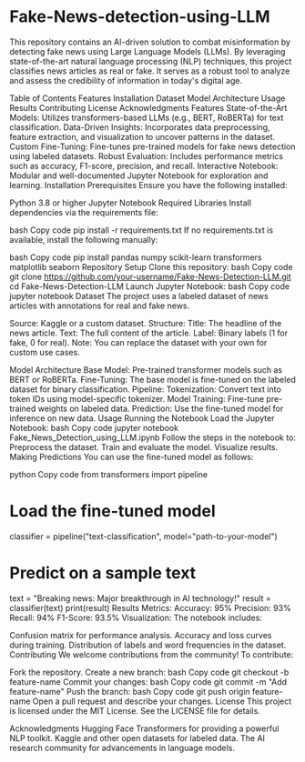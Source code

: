 # Fake-News-detection-using-LLM
This repository contains an AI-driven solution to combat misinformation by detecting fake news using Large Language Models (LLMs). By leveraging state-of-the-art natural language processing (NLP) techniques, this project classifies news articles as real or fake. It serves as a robust tool to analyze and assess the credibility of information in today's digital age.

Table of Contents
Features
Installation
Dataset
Model Architecture
Usage
Results
Contributing
License
Acknowledgments
Features
State-of-the-Art Models: Utilizes transformers-based LLMs (e.g., BERT, RoBERTa) for text classification.
Data-Driven Insights: Incorporates data preprocessing, feature extraction, and visualization to uncover patterns in the dataset.
Custom Fine-Tuning: Fine-tunes pre-trained models for fake news detection using labeled datasets.
Robust Evaluation: Includes performance metrics such as accuracy, F1-score, precision, and recall.
Interactive Notebook: Modular and well-documented Jupyter Notebook for exploration and learning.
Installation
Prerequisites
Ensure you have the following installed:

Python 3.8 or higher
Jupyter Notebook
Required Libraries
Install dependencies via the requirements file:

bash
Copy code
pip install -r requirements.txt
If no requirements.txt is available, install the following manually:

bash
Copy code
pip install pandas numpy scikit-learn transformers matplotlib seaborn
Repository Setup
Clone this repository:
bash
Copy code
git clone https://github.com/your-username/Fake-News-Detection-LLM.git
cd Fake-News-Detection-LLM
Launch Jupyter Notebook:
bash
Copy code
jupyter notebook
Dataset
The project uses a labeled dataset of news articles with annotations for real and fake news.

Source: Kaggle or a custom dataset.
Structure:
Title: The headline of the news article.
Text: The full content of the article.
Label: Binary labels (1 for fake, 0 for real).
Note: You can replace the dataset with your own for custom use cases.

Model Architecture
Base Model: Pre-trained transformer models such as BERT or RoBERTa.
Fine-Tuning: The base model is fine-tuned on the labeled dataset for binary classification.
Pipeline:
Tokenization: Convert text into token IDs using model-specific tokenizer.
Model Training: Fine-tune pre-trained weights on labeled data.
Prediction: Use the fine-tuned model for inference on new data.
Usage
Running the Notebook
Load the Jupyter Notebook:
bash
Copy code
jupyter notebook Fake_News_Detection_using_LLM.ipynb
Follow the steps in the notebook to:
Preprocess the dataset.
Train and evaluate the model.
Visualize results.
Making Predictions
You can use the fine-tuned model as follows:

python
Copy code
from transformers import pipeline

# Load the fine-tuned model
classifier = pipeline("text-classification", model="path-to-your-model")

# Predict on a sample text
text = "Breaking news: Major breakthrough in AI technology!"
result = classifier(text)
print(result)
Results
Metrics:
Accuracy: 95%
Precision: 93%
Recall: 94%
F1-Score: 93.5%
Visualization:
The notebook includes:

Confusion matrix for performance analysis.
Accuracy and loss curves during training.
Distribution of labels and word frequencies in the dataset.
Contributing
We welcome contributions from the community! To contribute:

Fork the repository.
Create a new branch:
bash
Copy code
git checkout -b feature-name
Commit your changes:
bash
Copy code
git commit -m "Add feature-name"
Push the branch:
bash
Copy code
git push origin feature-name
Open a pull request and describe your changes.
License
This project is licensed under the MIT License. See the LICENSE file for details.

Acknowledgments
Hugging Face Transformers for providing a powerful NLP toolkit.
Kaggle and other open datasets for labeled data.
The AI research community for advancements in language models.

